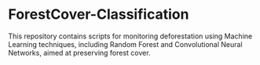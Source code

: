 # ForestCover-Classification
This repository contains scripts for monitoring deforestation using Machine Learning techniques, including Random Forest and Convolutional Neural Networks, aimed at preserving forest cover.
